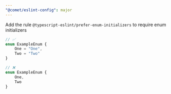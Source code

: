 ```yaml
---
"@comet/eslint-config": major
---
```


Add the rule `@typescript-eslint/prefer-enum-initializers` to require enum initializers

```ts
// ✅
enum ExampleEnum {
    One = "One",
    Two = "Two"
}
```

```ts
// ❌
enum ExampleEnum {
    One,
    Two
}
```